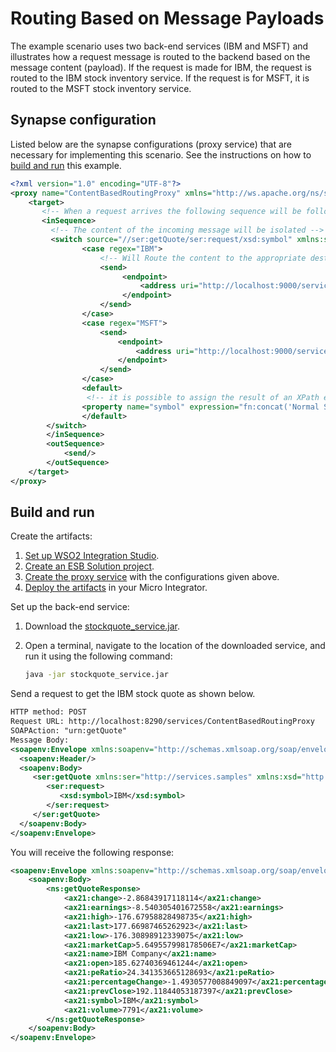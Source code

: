 # Routing Based on Message Payloads
    
The example scenario uses two back-end services (IBM and MSFT) and illustrates how a request message is routed to the backend based on the message content (payload). If the request is made for IBM, the request is routed to the IBM stock inventory service. If the request is for MSFT, it is routed to the MSFT stock inventory service. 
    
## Synapse configuration
    
Listed below are the synapse configurations (proxy service) that are necessary for implementing this scenario. See the instructions on how to [build and run](#build-and-run) this example.

```xml
<?xml version="1.0" encoding="UTF-8"?>
<proxy name="ContentBasedRoutingProxy" xmlns="http://ws.apache.org/ns/synapse" transports="https http" startOnLoad="true" trace="disable">
    <target>
       <!-- When a request arrives the following sequence will be followed -->   
       <inSequence>
         <!-- The content of the incoming message will be isolated -->
         <switch source="//ser:getQuote/ser:request/xsd:symbol" xmlns:ser="http://services.samples" xmlns:xsd="http://services.samples/xsd">
                <case regex="IBM">
                    <!-- Will Route the content to the appropriate destination -->  
                    <send>
                         <endpoint>
                             <address uri="http://localhost:9000/services/SimpleStockQuoteService"/>
                         </endpoint>
                    </send>
                </case>
                <case regex="MSFT">
                    <send>
                        <endpoint>
                            <address uri="http://localhost:9000/services/SimpleStockQuoteService"/>
                        </endpoint>
                    </send>
                </case>
                <default>
                 <!-- it is possible to assign the result of an XPath expression as well -->
                <property name="symbol" expression="fn:concat('Normal Stock - ', //m0:getQuote/m0:request/m0:symbol)" xmlns:m0="http://services.samples"/>
                </default>
        </switch>      
        </inSequence>
        <outSequence>
            <send/>
        </outSequence>
    </target>     
</proxy>
```

## Build and run

Create the artifacts:

1. [Set up WSO2 Integration Studio](../../../../develop/installing-WSO2-Integration-Studio).
2. [Create an ESB Solution project](../../../../develop/creating-projects/#esb-config-project).
3. [Create the proxy service](../../../../develop/creating-artifacts/creating-a-proxy-service) with the configurations given above.
4. [Deploy the artifacts](../../../../develop/deploy-and-run) in your Micro Integrator.

Set up the back-end service:

1. Download the [stockquote_service.jar](https://github.com/wso2-docs/WSO2_EI/blob/master/Back-End-Service/stockquote_service.jar).
2. Open a terminal, navigate to the location of the downloaded service, and run it using the following command:

    ```bash
    java -jar stockquote_service.jar
    ```

Send a request to get the IBM stock quote as shown below.

```xml
HTTP method: POST 
Request URL: http://localhost:8290/services/ContentBasedRoutingProxy
SOAPAction: "urn:getQuote"
Message Body:
<soapenv:Envelope xmlns:soapenv="http://schemas.xmlsoap.org/soap/envelope/" xmlns:ser="http://services.samples" xmlns:xsd="http://services.samples/xsd">
  <soapenv:Header/>
  <soapenv:Body>
     <ser:getQuote xmlns:ser="http://services.samples" xmlns:xsd="http://services.samples/xsd">
        <ser:request>
           <xsd:symbol>IBM</xsd:symbol>
        </ser:request>
     </ser:getQuote>
  </soapenv:Body>
</soapenv:Envelope>
```

You will receive the following response:

```xml
<soapenv:Envelope xmlns:soapenv="http://schemas.xmlsoap.org/soap/envelope/" xmlns:ns="http://services.samples" xmlns:ax21="http://services.samples/xsd">
    <soapenv:Body>
        <ns:getQuoteResponse>
            <ax21:change>-2.86843917118114</ax21:change>
            <ax21:earnings>-8.540305401672558</ax21:earnings>
            <ax21:high>-176.67958828498735</ax21:high>
            <ax21:last>177.66987465262923</ax21:last>
            <ax21:low>-176.30898912339075</ax21:low>
            <ax21:marketCap>5.649557998178506E7</ax21:marketCap>
            <ax21:name>IBM Company</ax21:name>
            <ax21:open>185.62740369461244</ax21:open>
            <ax21:peRatio>24.341353665128693</ax21:peRatio>
            <ax21:percentageChange>-1.4930577008849097</ax21:percentageChange>
            <ax21:prevClose>192.11844053187397</ax21:prevClose>
            <ax21:symbol>IBM</ax21:symbol>
            <ax21:volume>7791</ax21:volume>
        </ns:getQuoteResponse>
    </soapenv:Body>
</soapenv:Envelope>
```